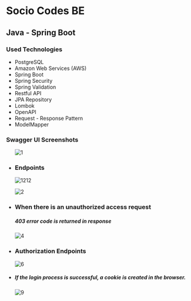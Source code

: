 # Socio Codes BE

## Java - Spring Boot

### Used Technologies
-  PostgreSQL
-  Amazon Web Services (AWS)
-  Spring Boot
-  Spring Security
-  Spring Validation
-  Restful API
-  JPA Repository
-  Lombok
-  OpenAPI
-  Request - Response Pattern
-  ModelMapper

### Swagger UI Screenshots

<ul>

  
  ![1](https://github.com/okancezik/Socio-Codes-BE/assets/73329707/c68e233f-4a0f-49e6-8610-5951928fab3d)

<li>
  
  <h3>Endpoints</h3>

  ![1212](https://github.com/okancezik/Socio-Codes-BE/assets/73329707/1f5790e3-9703-4407-bdb2-4045bbdb1bc4)


  ![2](https://github.com/okancezik/Socio-Codes-BE/assets/73329707/74bbc39f-b6ce-49ae-bc77-265754fdbedf)

</li>

<li>

  <h3>When there is an unauthorized access request</h3>
  <h5>403 error code is returned in response</h5>

  ![4](https://github.com/okancezik/Socio-Codes-BE/assets/73329707/3f0e0b8a-7308-4759-8e89-75e5138df751)

</li>

<li>

  <h3>Authorization Endpoints</h3>

  ![6](https://github.com/okancezik/Socio-Codes-BE/assets/73329707/405f387f-5364-4bad-af63-67255fabc9ce)

</li>

<li>
  
  <h5>If the login process is successful, a cookie is created in the browser.</h5>

  ![9](https://github.com/okancezik/Socio-Codes-BE/assets/73329707/cb3580f0-63f1-45fb-83e4-03c634e9d28c)

</li>

</ul>



